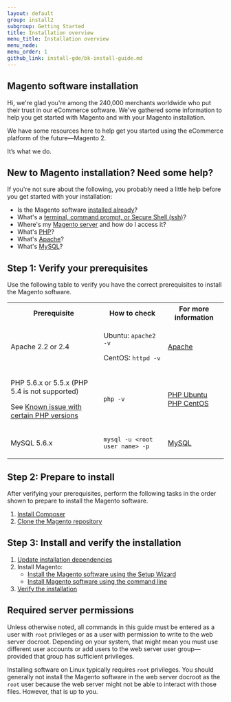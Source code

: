 ```yaml
---
layout: default
group: install2
subgroup: Getting Started
title: Installation overview
menu_title: Installation overview
menu_node: 
menu_order: 1
github_link: install-gde/bk-install-guide.md
---
```


<h2>Magento software installation</h2>
Hi, we're glad you're among the 240,000 merchants worldwide who put their trust in our eCommerce software. We've gathered some information to help you get started with Magento and with your Magento installation. 

We have some resources here to help get you started using the eCommerce platform of the future&mdash;Magento 2.

It’s what we do.

<h2>New to Magento installation? Need some help?</h2> 
If you're not sure about the following, you probably need a little help before you get started with your installation:

*	Is the Magento software <a href="{{ site.gdeurl }}install-gde/basics/basics_magento-installed.html">installed already</a>?
*	What's a <a href="{{ site.gdeurl }}install-gde/basics/basics_login.html">terminal, command prompt, or Secure Shell (ssh)</a>?
*	Where's my <a href="{{ site.gdeurl }}install-gde/basics/basics_login.html">Magento server</a> and how do I access it?
*	What's <a href="{{ site.gdeurl }}install-gde/basics/basics_software.html">PHP</a>?
*	What's <a href="{{ site.gdeurl }}install-gde/basics/basics_software.html">Apache</a>?
*	What's <a href="{{ site.gdeurl }}install-gde/basics/basics_software.html">MySQL</a>?

<h2 id="install-verify-prereq">Step 1: Verify your prerequisites</h2>

Use the following table to verify you have the correct prerequisites to install the Magento software.

<table>
	<tbody>
		<tr>
			<th>Prerequisite</th>
			<th>How to check</th>
			<th>For more information</th>
		</tr>
	<tr>
		<td><p>Apache 2.2 or 2.4</p></td>
		<td><p>Ubuntu: <code>apache2 -v</code></p>
		<p>CentOS: <code>httpd -v</code></p></td>
		<td><a href="{{ site.gdeurl }}install-gde/prereq/apache.html">Apache</a></td>
	</tr>
	<tr>
		<td><p>PHP 5.6.x or 5.5.x (PHP 5.4 is not supported)</p>
			<p>See <a href="{{ site.gdeurl }}release-notes/known-issues.html#known-devrc-php">Known issue with certain PHP versions</a></p></td>
		<td><p><code>php -v</code></p></td>
		<td><a href="{{ site.gdeurl }}install-gde/prereq/php-ubuntu.html">PHP Ubuntu</a><br><a href="{{ site.gdeurl }}install-gde/prereq/php-centos.html">PHP CentOS</a></td>
	</tr>
	<tr><td><p>MySQL 5.6.x</p></td>
	<td><p><code>mysql -u &lt;root user name> -p</code></p></td>
	<td><a href="{{ site.gdeurl }}install-gde/prereq/mysql.html">MySQL</a></td>
	</tr>
</tbody>
</table>

<h2>Step 2: Prepare to install</h2>

After verifying your prerequisites, perform the following tasks in the order shown to prepare to install the Magento software.

1.	<a href="{{ site.gdeurl }}install-gde/install/composer-clone.html#instgde-prereq-compose-install">Install Composer</a>
2.	<a href="{{ site.gdeurl }}install-gde/install/composer-clone.html#instgde-prereq-compose-clone">Clone the Magento repository</a>

<h2>Step 3: Install and verify the installation</h2>

1.	<a href="{{ site.gdeurl }}install-gde/install/prepare-install.html">Update installation dependencies</a>
2.	Install Magento:
	*	<a href="{{ site.gdeurl }}install-gde/install/install-web.html">Install the Magento software using the Setup Wizard</a>
	*	<a href="{{ site.gdeurl }}install-gde/install/install-cli.html">Install Magento software using the command line</a>
2.	<a href="{{ site.gdeurl }}install-gde/install/verify.html">Verify the installation</a>

<h2>Required server permissions</h2>

Unless otherwise noted, all commands in this guide must be entered as a user with `root` privileges or as a user with permission to write to the web server docroot. Depending on your system, that might mean you must use different user accounts or add users to the web server user group&mdash;provided that group has sufficient privileges.

Installing software on Linux typically requires `root` privileges. You should generally not install the Magento software in the web server docroot as the `root` user because the web server might not be able to interact with those files. However, that is up to you.
